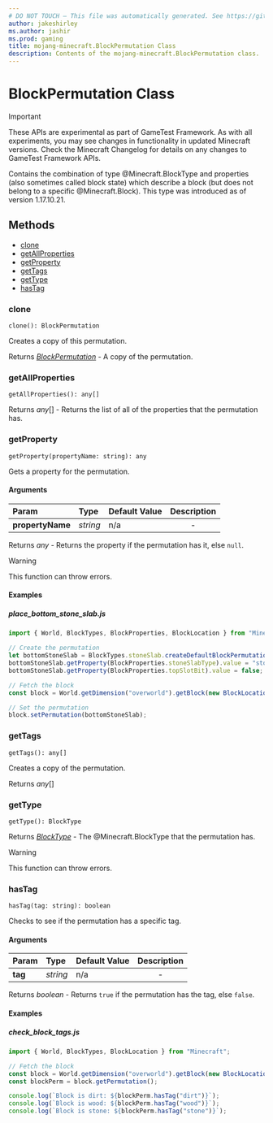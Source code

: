 ```yaml
---
# DO NOT TOUCH — This file was automatically generated. See https://github.com/Mojang/MinecraftScriptingApiDocsGenerator to modify descriptions, examples, etc.
author: jakeshirley
ms.author: jashir
ms.prod: gaming
title: mojang-minecraft.BlockPermutation Class
description: Contents of the mojang-minecraft.BlockPermutation class.
---
```

# BlockPermutation Class
>[!IMPORTANT]
>These APIs are experimental as part of GameTest Framework. As with all experiments, you may see changes in functionality in updated Minecraft versions. Check the Minecraft Changelog for details on any changes to GameTest Framework APIs.

Contains the combination of type @Minecraft.BlockType and properties (also sometimes called block state) which describe a block (but does not belong to a specific @Minecraft.Block). This type was introduced as of version 1.17.10.21.


## Methods
- [clone](#clone)
- [getAllProperties](#getallproperties)
- [getProperty](#getproperty)
- [getTags](#gettags)
- [getType](#gettype)
- [hasTag](#hastag)
  
### **clone**
`
clone(): BlockPermutation
`

Creates a copy of this permutation.

Returns [*BlockPermutation*](BlockPermutation.md) - A copy of the permutation.


### **getAllProperties**
`
getAllProperties(): any[]
`


Returns *any*[] - Returns the list of all of the properties that the permutation has.


### **getProperty**
`
getProperty(propertyName: string): any
`

Gets a property for the permutation.
#### Arguments
| Param | Type | Default Value | Description |
| :--- | :--- | :--- | :---: |
| **propertyName** | *string* | n/a | - |

Returns *any* - Returns the property if the permutation has it, else `null`.

> [!WARNING]
> This function can throw errors.

#### Examples
##### ***place_bottom_stone_slab.js***
```javascript
import { World, BlockTypes, BlockProperties, BlockLocation } from "Minecraft";

// Create the permutation
let bottomStoneSlab = BlockTypes.stoneSlab.createDefaultBlockPermutation();
bottomStoneSlab.getProperty(BlockProperties.stoneSlabType).value = "stone_brick";
bottomStoneSlab.getProperty(BlockProperties.topSlotBit).value = false;

// Fetch the block
const block = World.getDimension("overworld").getBlock(new BlockLocation(1, 2, 3));

// Set the permutation
block.setPermutation(bottomStoneSlab);

```
### **getTags**
`
getTags(): any[]
`

Creates a copy of the permutation.

Returns *any*[]


### **getType**
`
getType(): BlockType
`


Returns [*BlockType*](BlockType.md) - The @Minecraft.BlockType that the permutation has.

> [!WARNING]
> This function can throw errors.

### **hasTag**
`
hasTag(tag: string): boolean
`

Checks to see if the permutation has a specific tag.
#### Arguments
| Param | Type | Default Value | Description |
| :--- | :--- | :--- | :---: |
| **tag** | *string* | n/a | - |

Returns *boolean* - Returns `true` if the permutation has the tag, else `false`.


#### Examples
##### ***check_block_tags.js***
```javascript
import { World, BlockTypes, BlockLocation } from "Minecraft";

// Fetch the block
const block = World.getDimension("overworld").getBlock(new BlockLocation(1, 2, 3));
const blockPerm = block.getPermutation();

console.log(`Block is dirt: ${blockPerm.hasTag("dirt")}`);
console.log(`Block is wood: ${blockPerm.hasTag("wood")}`);
console.log(`Block is stone: ${blockPerm.hasTag("stone")}`);

```

